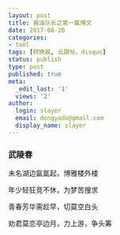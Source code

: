 ```yaml
---
layout: post
title: 酱油队长之第一篇博文
date: 2017-08-20
categories:
- tool
tags: [转换器, 云跟帖，disqus]
status: publish
type: post
published: true
meta:
  _edit_last: '1'
  views: '2'
author:
  login: slayer
  email: dongyado@gmail.com
  display_name: slayer
---
```


###      武陵春

未名湖边氤氲起，博雅楼外楼

年少轻狂竞不休，为梦苦搜求

青春芳华需趁早，切莫空白头

劝君莫恋亭边月，力上游，争头筹




